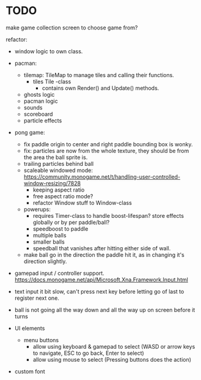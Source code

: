 # TODO

make game collection screen to choose game from?

refactor: 
- window logic to own class.

- pacman:
  - tilemap: TileMap to manage tiles and calling their functions.
    - tiles Tile -class
      - contains own Render() and Update() methods.
  - ghosts logic
  - pacman logic
  - sounds
  - scoreboard
  - particle effects

- pong game:
  - fix paddle origin to center and right paddle bounding box is wonky.
  - fix: particles are now from the whole texture, they should be from the area the ball sprite is.
  - trailing particles behind ball
  - scaleable windowed mode: https://community.monogame.net/t/handling-user-controlled-window-resizing/7828
    - keeping aspect ratio
    - free aspect ratio mode?
    - refactor Window stuff to Window-class
  - powerups:
    - requires Timer-class to handle boost-lifespan? store effects globally or by per paddle/ball?
    - speedboost to paddle
    - multiple balls
    - smaller balls
    - speedball that vanishes after hitting either side of wall.
  - make ball go in the direction the paddle hit it, as in changing it's direction slightly.
- gamepad input / controller support. https://docs.monogame.net/api/Microsoft.Xna.Framework.Input.html
- text input it bit slow, can't press next key before letting go of last to register next one.
- ball is not going all the way down and all the way up on screen before it turns

- UI elements
  - menu buttons
    - allow using keyboard & gamepad to select (WASD or arrow keys to navigate, ESC to go back, Enter to select)
    - allow using mouse to select (Pressing buttons does the action)
   
- custom font